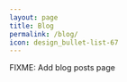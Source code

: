 ```yaml
---
layout: page
title: Blog
permalink: /blog/
icon: design_bullet-list-67
---
```


FIXME: Add blog posts page
